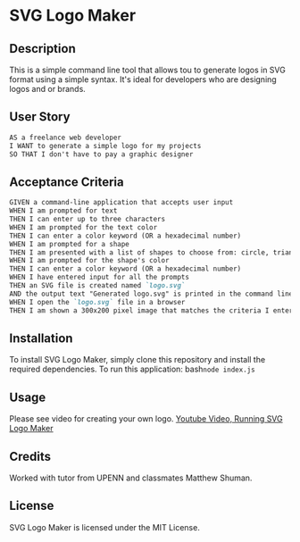 # SVG Logo Maker

## Description

This is a simple command line tool that allows tou to generate logos in SVG format using a simple syntax. It's ideal for developers who are designing logos and or brands. 

## User Story

```md
AS a freelance web developer
I WANT to generate a simple logo for my projects
SO THAT I don't have to pay a graphic designer
```

## Acceptance Criteria

```md
GIVEN a command-line application that accepts user input
WHEN I am prompted for text
THEN I can enter up to three characters
WHEN I am prompted for the text color
THEN I can enter a color keyword (OR a hexadecimal number)
WHEN I am prompted for a shape
THEN I am presented with a list of shapes to choose from: circle, triangle, and square
WHEN I am prompted for the shape's color
THEN I can enter a color keyword (OR a hexadecimal number)
WHEN I have entered input for all the prompts
THEN an SVG file is created named `logo.svg`
AND the output text "Generated logo.svg" is printed in the command line
WHEN I open the `logo.svg` file in a browser
THEN I am shown a 300x200 pixel image that matches the criteria I entered
```

## Installation

To install SVG Logo Maker, simply clone this repository and install the required dependencies.
To run this application: 
bash```
    node index.js 
    ```

## Usage

Please see video for creating your own logo. 
[Youtube Video, Running SVG Logo Maker](https://youtu.be/PNBHb7-8lzI)

## Credits

Worked with tutor from UPENN and classmates Matthew Shuman. 

## License 

SVG Logo Maker is licensed under the MIT License.
